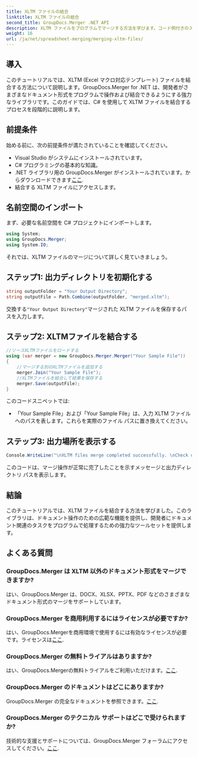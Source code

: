 ```yaml
---
title: XLTM ファイルの結合
linktitle: XLTM ファイルの結合
second_title: GroupDocs.Merger .NET API
description: XLTM ファイルをプログラムでマージする方法を学びます。コード例付きのステップバイステップ ガイド。
weight: 16
url: /ja/net/spreadsheet-merging/merging-xltm-files/
---
```

## 導入
このチュートリアルでは、XLTM (Excel マクロ対応テンプレート) ファイルを結合する方法について説明します。GroupDocs.Merger for .NET は、開発者がさまざまなドキュメント形式をプログラムで操作および結合できるようにする強力なライブラリです。このガイドでは、C# を使用して XLTM ファイルを結合するプロセスを段階的に説明します。
## 前提条件
始める前に、次の前提条件が満たされていることを確認してください。
- Visual Studio がシステムにインストールされています。
- C# プログラミングの基本的な知識。
-  .NET ライブラリ用の GroupDocs.Merger がインストールされています。からダウンロードできます[ここ](https://releases.groupdocs.com/merger/net/).
- 結合する XLTM ファイルにアクセスします。

## 名前空間のインポート
まず、必要な名前空間を C# プロジェクトにインポートします。
```csharp
using System; 
using GroupDocs.Merger;
using System.IO;
```

それでは、XLTM ファイルのマージについて詳しく見ていきましょう。
## ステップ1: 出力ディレクトリを初期化する
```csharp
string outputFolder = "Your Output Directory";
string outputFile = Path.Combine(outputFolder, "merged.xltm");
```
交換する`"Your Output Directory"`マージされた XLTM ファイルを保存するパスを入力します。
## ステップ2: XLTMファイルを結合する
```csharp
//ソースXLTMファイルをロードする
using (var merger = new GroupDocs.Merger.Merger("Your Sample File"))
{
    //マージする別のXLTMファイルを追加する
    merger.Join("Your Sample File");
    //XLTMファイルを結合して結果を保存する
    merger.Save(outputFile);
}
```
このコードスニペットでは:
- 「Your Sample File」および「Your Sample File」は、入力 XLTM ファイルへのパスを表します。これらを実際のファイル パスに置き換えてください。
## ステップ3: 出力場所を表示する
```csharp
Console.WriteLine("\nXLTM files merge completed successfully. \nCheck output in {0}", outputFolder);
```
このコードは、マージ操作が正常に完了したことを示すメッセージと出力ディレクトリ パスを表示します。

## 結論
このチュートリアルでは、XLTM ファイルを結合する方法を学びました。このライブラリは、ドキュメント操作のための広範な機能を提供し、開発者にドキュメント関連のタスクをプログラムで処理するための強力なツールセットを提供します。

## よくある質問
### GroupDocs.Merger は XLTM 以外のドキュメント形式をマージできますか?
はい、GroupDocs.Merger は、DOCX、XLSX、PPTX、PDF などのさまざまなドキュメント形式のマージをサポートしています。
### GroupDocs.Merger を商用利用するにはライセンスが必要ですか?
はい、GroupDocs.Mergerを商用環境で使用するには有効なライセンスが必要です。ライセンスは[ここ](https://purchase.groupdocs.com/buy).
### GroupDocs.Merger の無料トライアルはありますか?
はい、GroupDocs.Mergerの無料トライアルをご利用いただけます。[ここ](https://releases.groupdocs.com/).
### GroupDocs.Merger のドキュメントはどこにありますか?
GroupDocs.Merger の完全なドキュメントを参照できます。[ここ](https://tutorials.groupdocs.com/merger/net/).
### GroupDocs.Merger のテクニカル サポートはどこで受けられますか?
技術的な支援とサポートについては、GroupDocs.Merger フォーラムにアクセスしてください。[ここ](https://forum.groupdocs.com/c/merger/32).